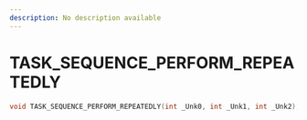 ```yaml
---
description: No description available 
---
```


# TASK_SEQUENCE_PERFORM_REPEATEDLY

```cpp
void TASK_SEQUENCE_PERFORM_REPEATEDLY(int _Unk0, int _Unk1, int _Unk2);
```